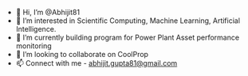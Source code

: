 - 👋 Hi, I’m @Abhijit81
- 👀 I’m interested in Scientific Computing, Machine Learning, Artificial Intelligence.
- 🌱 I’m currently building program for Power Plant Asset performance monitoring
- 💞️ I’m looking to collaborate on CoolProp
- 📫 Connect with me - abhijit.gupta81@gmail.com

<!---
Abhijit81/Abhijit81 is a ✨ special ✨ repository because its `README.md` (this file) appears on your GitHub profile.
You can click the Preview link to take a look at your changes.
--->
